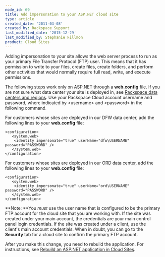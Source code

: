 ```yaml
---
node_id: 69
title: Add impersonation to your ASP.NET cloud site
type: article
created_date: '2011-03-08'
created_by: Rackspace Support
last_modified_date: '2015-12-29'
last_modified_by: Stephanie Fillmon
product: Cloud Sites
---
```


Adding impersonation to your site allows the web server process to run
as your primary File Transfer Protocol (FTP) user. This means that it
has permission to write to your files, create files, create folders, and
perform other activities that would normally require full read, write,
and execute permissions.

The following steps work only on ASP.NET through a **web.config** file.
If you are not sure what data center your site is deployed in, see
[Rackspace data centers and
regions](/how-to/rackspace-data-centers-and-regions).
Use your Rackspace Cloud account username and password, where indicated
by &lt;username&gt; and &lt;password&gt; in the following command.

For customers whose sites are deployed in our DFW data center, add the
following lines to your **web.config** file:

    <configuration>
       <system.web>
        <identity impersonate="true" userName="dfw\USERNAME" password="PASSWORD" />
       </system.web>
    </configuration>

For customers whose sites are deployed in our ORD data center, add the
following lines to your **web.config** file:

    <configuration>
       <system.web>
        <identity impersonate="true" userName="ord\USERNAME" password="PASSWORD" />
       </system.web>
    </configuration>

**Note: **You *must* use the user name that is configured to be the
primary FTP account for the cloud site that you are working with. If the
site was created under your main account, the credentials are your main
control panel login credentials. If the site was created under a client,
use the client's main account credentials. When in doubt, you can go to
the **Security** tab for a cloud site to confirm the primary FTP
account.

After you make this change, you need to rebuild the application. For
instructions, see [Rebuild an ASP.NET application in Cloud
Sites](/how-to/rebuild-an-aspnet-application-in-cloud-sites).

